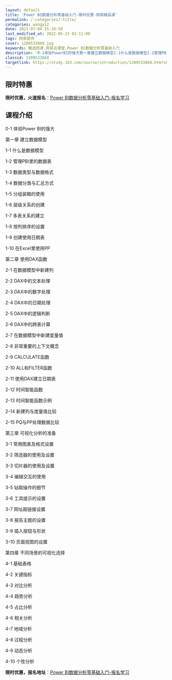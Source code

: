 ```yaml
---
layout: default
title: 'Power BI数据分析零基础入门-限时优惠-网易精品课'
permalink: /:categories/:title/
categories: wangyi2
date: 2021-07-04 15:10:59
last_modified_at: 2022-05-23 02:11:00
tags: 网易提供
cover: 1209533868.jpg
keywords: 精选网课,网易云课堂,Power BI数据分析零基础入门
description: '0-1体验PowerBI的强大第一章建立数据模型1-1什么是数据模型1-2管理PBI里的数据表1-3数据类型与数据格式1'
classid: 1209533868
targetlink: https://study.163.com/course/introduction/1209533868.htm?share=1&shareId=1025206652&utm_campaign=share&utm_medium=iphoneShare&utm_source=&utm_u=1025206652
---
```


## 限时特惠

**限时优惠，火速报名**：[Power BI数据分析零基础入门-报名学习](https://study.163.com/course/introduction/1209533868.htm?share=1&shareId=1025206652&utm_campaign=share&utm_medium=iphoneShare&utm_source=&utm_u=1025206652)

## 课程介绍

0-1 体验Power BI的强大

第一章 建立数据模型

1-1 什么是数据模型

1-2 管理PBI里的数据表

1-3 数据类型与数据格式

1-4 数据分类与汇总方式

1-5 分组装箱的使用

1-6 层级关系的创建

1-7 多表关系的建立

1-8 按列排序的设置

1-9 创建使用日期表

1-10 在Excel里使用PP

第二章 使用DAX函数

2-1 在数据模型中新建列

2-2 DAX中的文本处理

2-3 DAX中的数字处理

2-4 DAX中的日期处理

2-5 DAX中的逻辑判断

2-6 DAX中的跨表计算

2-7 在数据模型中新建度量值

2-8 非常重要的上下文概念

2-9 CALCULATE函数

2-10 ALL和FILTER函数

2-11 使用DAX建立日期表

2-12 时间智能函数

2-13 时间智能函数示例

2-14 新建列与度量值比较

2-15 PQ与PP处理数据比较

第三章 可视化分析的准备

3-1 常用图表及格式设置

3-2 筛选器的使用及设置

3-3 切片器的使用及设置

3-4 编辑交互的使用

3-5 钻取操作的细节

3-6 工具提示的设置

3-7 网址超链接设置

3-8 报告主题的设置

3-9 插入按钮与形状

3-10 页面视图的设置

第四章 不同场景的可视化选择

4-1 基础表格

4-2 关键指标

4-3 对比分析

4-4 趋势分析

4-5 占比分析

4-6 相关分析

4-7 地域分析

4-8 过程分析

4-9 动态分析

4-10 个性分析

**限时优惠，报名地址**：[Power BI数据分析零基础入门-报名学习](https://study.163.com/course/introduction/1209533868.htm?share=1&shareId=1025206652&utm_campaign=share&utm_medium=iphoneShare&utm_source=&utm_u=1025206652)

